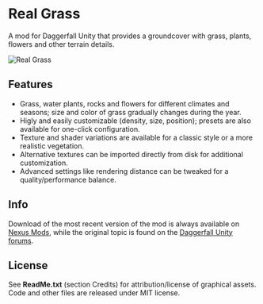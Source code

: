 # Real Grass
A mod for Daggerfall Unity that provides a groundcover with grass, plants, flowers and other terrain details.

![Real Grass](https://i.imgur.com/R0fz3wE.png)

## Features
+ Grass, water plants, rocks and flowers for different climates and seasons; size and color of grass gradually changes during the year.
+ Higly and easily customizable (density, size, position); presets are also available for one-click configuration.
+ Texture and shader variations are available for a classic style or a more realistic vegetation.
+ Alternative textures can be imported directly from disk for additional customization.
+ Advanced settings like rendering distance can be tweaked for a quality/performance balance.

## Info
Download of the most recent version of the mod is always available on [Nexus Mods](https://www.nexusmods.com/daggerfallunity/mods/20), while the original topic is found on the [Daggerfall Unity forums](https://forums.dfworkshop.net/viewtopic.php?f=27&t=964).

## License
See **ReadMe.txt** (section Credits) for attribution/license of graphical assets. Code and other files are released under MIT license. 
